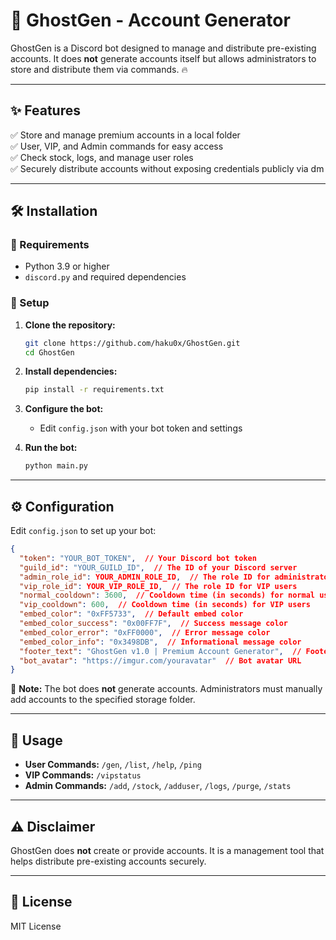 # 🚀 GhostGen - Account Generator

GhostGen is a Discord bot designed to manage and distribute pre-existing  accounts. It does **not** generate accounts itself but allows administrators to store and distribute them via commands. 🔥

---

## ✨ Features
✅ Store and manage premium accounts in a local folder  
✅ User, VIP, and Admin commands for easy access  
✅ Check stock, logs, and manage user roles  
✅ Securely distribute accounts without exposing credentials publicly via dm

---

## 🛠 Installation
### 📌 Requirements
- Python 3.9 or higher
- `discord.py` and required dependencies

### 🚀 Setup
1. **Clone the repository:**
   ```bash
   git clone https://github.com/haku0x/GhostGen.git
   cd GhostGen
   ```
2. **Install dependencies:**
   ```bash
   pip install -r requirements.txt
   ```
3. **Configure the bot:**
   - Edit `config.json` with your bot token and settings

4. **Run the bot:**
   ```bash
   python main.py
   ```

---

## ⚙️ Configuration
Edit `config.json` to set up your bot:
```json
{
  "token": "YOUR_BOT_TOKEN",  // Your Discord bot token
  "guild_id": "YOUR_GUILD_ID",  // The ID of your Discord server
  "admin_role_id": YOUR_ADMIN_ROLE_ID,  // The role ID for administrators
  "vip_role_id": YOUR_VIP_ROLE_ID,  // The role ID for VIP users
  "normal_cooldown": 3600,  // Cooldown time (in seconds) for normal users
  "vip_cooldown": 600,  // Cooldown time (in seconds) for VIP users
  "embed_color": "0xFF5733",  // Default embed color
  "embed_color_success": "0x00FF7F",  // Success message color
  "embed_color_error": "0xFF0000",  // Error message color
  "embed_color_info": "0x3498DB",  // Informational message color
  "footer_text": "GhostGen v1.0 | Premium Account Generator",  // Footer text for embeds
  "bot_avatar": "https://imgur.com/youravatar"  // Bot avatar URL
}
```
🔹 **Note:** The bot does **not** generate accounts. Administrators must manually add accounts to the specified storage folder.

---

## 📖 Usage
- **User Commands:** `/gen`, `/list`, `/help`, `/ping`
- **VIP Commands:** `/vipstatus`
- **Admin Commands:** `/add`, `/stock`, `/adduser`, `/logs`, `/purge`, `/stats`

---

## ⚠️ Disclaimer
GhostGen does **not** create or provide accounts. It is a management tool that helps distribute pre-existing accounts securely.

---

## 📜 License
MIT License

